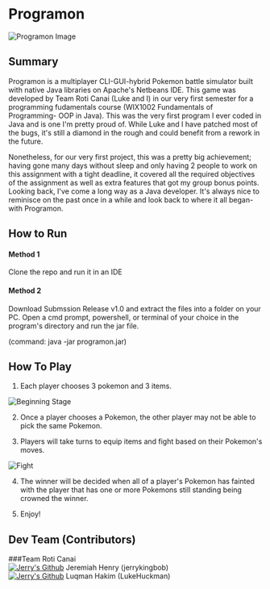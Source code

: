 # Programon
![Programon Image](https://raw.githubusercontent.com/jerrykingbob/Programon/master/Programon.png)

## Summary
  Programon is a multiplayer CLI-GUI-hybrid Pokemon battle simulator built with native Java libraries on Apache's Netbeans IDE. This game was developed by Team Roti Canai (Luke and I) in our very first semester for a programming fudamentals course (WIX1002 Fundamentals of Programming- OOP in Java). This was the very first program I ever coded in Java and is one I'm pretty proud of. While Luke and I have patched most of the bugs, it's still a diamond in the rough and could benefit from a rework in the future.
  
  Nonetheless, for our very first project, this was a pretty big achievement; having gone many days without sleep and only having 2 people to work on this assignment with a tight deadline, it covered all the required objectives of the assignment as well as extra features that got my group bonus points. Looking back, I've come a long way as a Java developer. It's always nice to reminisce on the past once in a while and look back to where it all began- with Programon.
  
## How to Run
#### Method 1
Clone the repo and run it in an IDE

#### Method 2
Download Submssion Release v1.0 and extract the files into a folder on your PC. Open a cmd prompt, powershell, or terminal of your choice in the program's directory and run the jar file.

(command: java -jar programon.jar)

## How To Play

1) Each player chooses 3 pokemon and 3 items.

![Beginning Stage](https://raw.githubusercontent.com/jerrykingbob/Programon/master/choose.png)

2) Once a player chooses a Pokemon, the other player may not be able to pick the same Pokemon.

3) Players will take turns to equip items and fight based on their Pokemon's moves.
 
![Fight](https://raw.githubusercontent.com/jerrykingbob/Programon/master/Fight.png)

4) The winner will be decided when all of a player's Pokemon has fainted with the player that has one or more Pokemons still standing being crowned the winner.

5) Enjoy!

## Dev Team (Contributors)

###Team Roti Canai
<br><a href="https://github.com/jerrykingbob">![Jerry's Github](https://img.shields.io/badge/GitHub-100000?style=for-the-badge&logo=github&logoColor=white)</a>
Jeremiah Henry (jerrykingbob) 
<br><a href="https://github.com/LukeHuckman">![Jerry's Github](https://img.shields.io/badge/GitHub-100000?style=for-the-badge&logo=github&logoColor=white)</a>
Luqman Hakim (LukeHuckman) 
